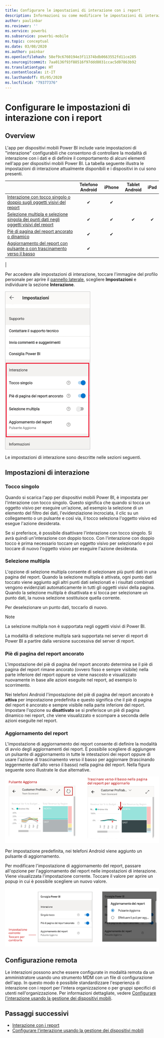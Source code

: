 ```yaml
---
title: Configurare le impostazioni di interazione con i report
description: Informazioni su come modificare le impostazioni di interazione predefinite per i report.
author: paulinbar
ms.reviewer: ''
ms.service: powerbi
ms.subservice: powerbi-mobile
ms.topic: conceptual
ms.date: 03/08/2020
ms.author: painbar
ms.openlocfilehash: 58ef9c6760194e3f11374bdb0663552fd11ce285
ms.sourcegitcommit: 7aa0136f93f88516f97ddd8031ccac5d07863b92
ms.translationtype: HT
ms.contentlocale: it-IT
ms.lasthandoff: 05/05/2020
ms.locfileid: "79377376"
---
```

# <a name="configure-report-interaction-settings"></a>Configurare le impostazioni di interazione con i report

## <a name="overview"></a>Overview

L'app per dispositivi mobili Power BI include varie impostazioni di "interazione" configurabili che consentono di controllare la modalità di interazione con i dati e di definire il comportamento di alcuni elementi nell'app per dispositivi mobili Power BI. La tabella seguente illustra le impostazioni di interazione attualmente disponibili e i dispositivi in cui sono presenti.

|| Telefono Android | iPhone | Tablet Android  | iPad |
|-|:-:|:-:|:-:|:-:|
| [Interazione con tocco singolo o doppio sugli oggetti visivi del report](#single-tap) |✔|✔|||
| [Selezione multipla e selezione singola dei punti dati negli oggetti visivi del report](#multi-select) |✔|✔|✔|✔|
| [Piè di pagina del report ancorato o dinamico](#docked-report-footer) |✔|✔|||
| [Aggiornamento del report con pulsante o con trascinamento verso il basso](#report-refresh) |✔||||
|

Per accedere alle impostazioni di interazione, toccare l'immagine del profilo personale per aprire il [pannello laterale](./mobile-apps-home-page.md#header), scegliere **Impostazioni** e individuare la sezione **Interazione**.

![Impostazioni di interazione](./media/mobile-app-interaction-settings/powerbi-mobile-app-interactions-section.png)

Le impostazioni di interazione sono descritte nelle sezioni seguenti.

## <a name="interaction-settings"></a>Impostazioni di interazione

### <a name="single-tap"></a>Tocco singolo
Quando si scarica l'app per dispositivi mobili Power BI, è impostata per l'interazione con tocco singolo. Questo significa che quando si tocca un oggetto visivo per eseguire un'azione, ad esempio la selezione di un elemento del filtro dei dati, l'evidenziazione incrociata, il clic su un collegamento o un pulsante e così via, il tocco seleziona l'oggetto visivo ed esegue l'azione desiderata.

Se si preferisce, è possibile disattivare l'interazione con tocco singolo. Si avrà quindi un'interazione con doppio tocco. Con l'interazione con doppio tocco è prima necessario toccare un oggetto visivo per selezionarlo e poi toccare di nuovo l'oggetto visivo per eseguire l'azione desiderata.

### <a name="multi-select"></a>Selezione multipla

L'opzione di selezione multipla consente di selezionare più punti dati in una pagina del report. Quando la selezione multipla è attivata, ogni punto dati toccato viene aggiunto agli altri punti dati selezionati e i risultati combinati vengono evidenziati automaticamente in tutti gli oggetti visivi della pagina. Quando la selezione multipla è disattivata e si tocca per selezionare un punto dati, la nuova selezione sostituisce quella corrente.

Per deselezionare un punto dati, toccarlo di nuovo.

>[!NOTE]
>La selezione multipla non è supportata negli oggetti visivi di Power BI.
>
>La modalità di selezione multipla sarà supportata nei server di report di Power BI a partire dalla versione successiva del server di report.

### <a name="docked-report-footer"></a>Piè di pagina del report ancorato

L'impostazione del piè di pagina del report ancorato determina se il piè di pagina del report rimane ancorato (ovvero fisso e sempre visibile) nella parte inferiore del report oppure se viene nascosto e visualizzato nuovamente in base alle azioni eseguite nel report, ad esempio lo scorrimento.

Nei telefoni Android l'impostazione del piè di pagina del report ancorato è **attiva** per impostazione predefinita e questo significa che il piè di pagina del report è ancorato e sempre visibile nella parte inferiore del report. Impostare l'opzione su **disattivato** se si preferisce un piè di pagina dinamico nei report, che viene visualizzato e scompare a seconda delle azioni eseguite nel report.

### <a name="report-refresh"></a>Aggiornamento del report

L'impostazione di aggiornamento dei report consente di definire la modalità di avvio degli aggiornamenti dei report. È possibile scegliere di aggiungere un pulsante di aggiornamento in tutte le intestazioni dei report oppure di usare l'azione di trascinamento verso il basso per aggiornare (trascinando leggermente dall'alto verso il basso) nella pagina del report. Nella figura seguente sono illustrate le due alternative. 

![Pulsante di aggiornamento o trascinamento verso il basso](./media/mobile-app-interaction-settings/powerbi-mobile-app-interactions-refresh-button-versus-pull.png)

Per impostazione predefinita, nei telefoni Android viene aggiunto un pulsante di aggiornamento.

Per modificare l'impostazione di aggiornamento del report, passare all'opzione per l'aggiornamento del report nelle impostazioni di interazione. Viene visualizzata l'impostazione corrente. Toccare il valore per aprire un popup in cui è possibile scegliere un nuovo valore.

![Impostare l'aggiornamento](./media/mobile-app-interaction-settings/powerbi-mobile-app-interactions-set-refresh.png)

## <a name="remote-configuration"></a>Configurazione remota

Le interazioni possono anche essere configurate in modalità remota da un amministratore usando uno strumento MDM con un file di configurazione dell'app. In questo modo è possibile standardizzare l'esperienza di interazione con i report per l'intera organizzazione o per gruppi specifici di utenti nell'organizzazione. Per informazioni dettagliate, vedere [Configurare l'interazione usando la gestione dei dispositivi mobili](./mobile-app-configuration.md).


## <a name="next-steps"></a>Passaggi successivi
* [Interazione con i report](./mobile-reports-in-the-mobile-apps.md#interact-with-reports)
* [Configurare l'interazione usando la gestione dei dispositivi mobili](./mobile-app-configuration.md)
